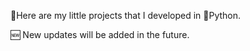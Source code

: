 📁Here are my little projects that I developed in 🐍Python. 

🆕  New updates will be added in the future.
